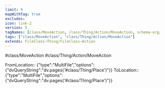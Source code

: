 ```yaml
---
limit: 9
mapWithTag: true
excludes:
icon: link-2
version: 5
tagNames: [class/MoveAction, class/Thing/Action/MoveAction, schema-org/MoveAction]
tags: ["class/MoveAction", "class/Thing/Action/MoveAction"]
extends: FileClass~Thing/FileClass~Action
---
```


#class/MoveAction
#class/Thing/Action/MoveAction

FromLocation:: {"type":"MultiFile","options":{"dvQueryString":"dv.pages('#class/Thing/Place')"}}
ToLocation:: {"type":"MultiFile","options":{"dvQueryString":"dv.pages('#class/Thing/Place')"}}
